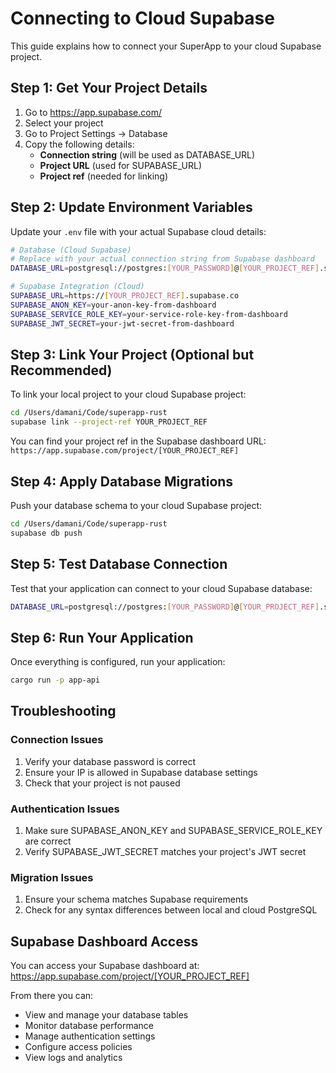 # Connecting to Cloud Supabase

This guide explains how to connect your SuperApp to your cloud Supabase project.

## Step 1: Get Your Project Details

1. Go to https://app.supabase.com/
2. Select your project
3. Go to Project Settings → Database
4. Copy the following details:
   - **Connection string** (will be used as DATABASE_URL)
   - **Project URL** (used for SUPABASE_URL)
   - **Project ref** (needed for linking)

## Step 2: Update Environment Variables

Update your `.env` file with your actual Supabase cloud details:

```bash
# Database (Cloud Supabase)
# Replace with your actual connection string from Supabase dashboard
DATABASE_URL=postgresql://postgres:[YOUR_PASSWORD]@[YOUR_PROJECT_REF].supabase.co:5432/postgres

# Supabase Integration (Cloud)
SUPABASE_URL=https://[YOUR_PROJECT_REF].supabase.co
SUPABASE_ANON_KEY=your-anon-key-from-dashboard
SUPABASE_SERVICE_ROLE_KEY=your-service-role-key-from-dashboard
SUPABASE_JWT_SECRET=your-jwt-secret-from-dashboard
```

## Step 3: Link Your Project (Optional but Recommended)

To link your local project to your cloud Supabase project:

```bash
cd /Users/damani/Code/superapp-rust
supabase link --project-ref YOUR_PROJECT_REF
```

You can find your project ref in the Supabase dashboard URL:
`https://app.supabase.com/project/[YOUR_PROJECT_REF]`

## Step 4: Apply Database Migrations

Push your database schema to your cloud Supabase project:

```bash
cd /Users/damani/Code/superapp-rust
supabase db push
```

## Step 5: Test Database Connection

Test that your application can connect to your cloud Supabase database:

```bash
DATABASE_URL=postgresql://postgres:[YOUR_PASSWORD]@[YOUR_PROJECT_REF].supabase.co:5432/postgres cargo run -p app-storage --bin test-db
```

## Step 6: Run Your Application

Once everything is configured, run your application:

```bash
cargo run -p app-api
```

## Troubleshooting

### Connection Issues
1. Verify your database password is correct
2. Ensure your IP is allowed in Supabase database settings
3. Check that your project is not paused

### Authentication Issues
1. Make sure SUPABASE_ANON_KEY and SUPABASE_SERVICE_ROLE_KEY are correct
2. Verify SUPABASE_JWT_SECRET matches your project's JWT secret

### Migration Issues
1. Ensure your schema matches Supabase requirements
2. Check for any syntax differences between local and cloud PostgreSQL

## Supabase Dashboard Access

You can access your Supabase dashboard at:
https://app.supabase.com/project/[YOUR_PROJECT_REF]

From there you can:
- View and manage your database tables
- Monitor database performance
- Manage authentication settings
- Configure access policies
- View logs and analytics